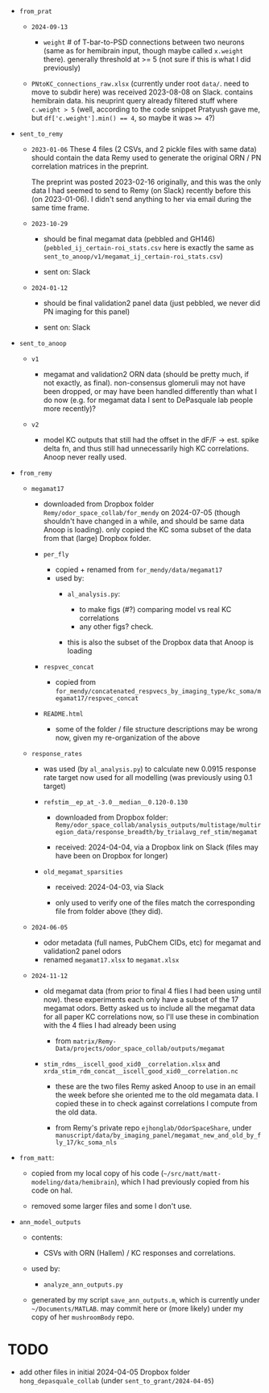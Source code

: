 
- `from_prat`
  - `2024-09-13`
    - `weight` # of T-bar-to-PSD connections between two neurons (same as for hemibrain
       input, though maybe called `x.weight` there). generally threshold at >= 5 (not
       sure if this is what I did previously)

  - `PNtoKC_connections_raw.xlsx` (currently under root `data/`. need to move to subdir
     here) was received 2023-08-08 on Slack. contains hemibrain data. his neuprint query
     already filtered stuff where `c.weight > 5` (well, according to the code snippet
     Pratyush gave me, but `df['c.weight'].min() == 4`, so maybe it was `>= 4`?)


- `sent_to_remy`
  - `2023-01-06`
    These 4 files (2 CSVs, and 2 pickle files with same data) should contain the data
    Remy used to generate the original ORN / PN correlation matrices in the preprint.

    The preprint was posted 2023-02-16 originally, and this was the only data I had
    seemed to send to Remy (on Slack) recently before this (on 2023-01-06). I didn't
    send anything to her via email during the same time frame.

  - `2023-10-29`
    - should be final megamat data (pebbled and GH146)
      (`pebbled_ij_certain-roi_stats.csv` here is exactly the same as
      `sent_to_anoop/v1/megamat_ij_certain-roi_stats.csv`)

    - sent on: Slack

  - `2024-01-12`
    - should be final validation2 panel data (just pebbled, we never did PN imaging for
      this panel)

    - sent on: Slack


- `sent_to_anoop`
  - `v1`
    - megamat and validation2 ORN data (should be pretty much, if not exactly, as
      final). non-consensus glomeruli may not have been dropped, or may have been
      handled differently than what I do now (e.g. for megamat data I sent to DePasquale
      lab people more recently)?

  - `v2`
     - model KC outputs that still had the offset in the dF/F -> est. spike delta fn,
       and thus still had unnecessarily high KC correlations. Anoop never really used.


- `from_remy`
  - `megamat17`
    - downloaded from Dropbox folder `Remy/odor_space_collab/for_mendy` on 2024-07-05
      (though shouldn't have changed in a while, and should be same data Anoop is
      loading). only copied the KC soma subset of the data from that (large) Dropbox
      folder.

    - `per_fly`
      - copied + renamed from `for_mendy/data/megamat17`
      - used by:
        - `al_analysis.py`:
          - to make figs (#?) comparing model vs real KC correlations
          - any other figs? check.

        - this is also the subset of the Dropbox data that Anoop is loading

    - `respvec_concat`
      - copied from `for_mendy/concatenated_respvecs_by_imaging_type/kc_soma/megamat17/respvec_concat`

    - `README.html`
      - some of the folder / file structure descriptions may be wrong now, given my
        re-organization of the above


  - `response_rates`
    - was used (by `al_analysis.py`) to calculate new 0.0915 response rate target now
      used for all modelling (was previously using 0.1 target)

    - `refstim__ep_at_-3.0__median__0.120-0.130`
      - downloaded from Dropbox folder:
        `Remy/odor_space_collab/analysis_outputs/multistage/multiregion_data/response_breadth/by_trialavg_ref_stim/megamat`

      - received: 2024-04-04, via a Dropbox link on Slack (files may have been on
        Dropbox for longer)

    - `old_megamat_sparsities`
      - received: 2024-04-03, via Slack

      - only used to verify one of the files match the corresponding file from folder
        above (they did).


  - `2024-06-05`
    - odor metadata (full names, PubChem CIDs, etc) for megamat and validation2 panel
      odors
    - renamed `megamat17.xlsx` to `megamat.xlsx`


  - `2024-11-12`
    - old megamat data (from prior to final 4 flies I had been using until now). these
      experiments each only have a subset of the 17 megamat odors. Betty asked us to
      include all the megamat data for all paper KC correlations now, so I'll use these
      in combination with the 4 flies I had already been using

      - from `matrix/Remy-Data/projects/odor_space_collab/outputs/megamat`

    - `stim_rdms__iscell_good_xid0__correlation.xlsx` and `xrda_stim_rdm_concat__iscell_good_xid0__correlation.nc`
      - these are the two files Remy asked Anoop to use in an email the week before she
        oriented me to the old megamata data. I copied these in to check against
        correlations I compute from the old data.

      - from Remy's private repo `ejhonglab/OdorSpaceShare`, under `manuscript/data/by_imaging_panel/megamat_new_and_old_by_fly_17/kc_soma_nls`


- `from_matt`:
  - copied from my local copy of his code (`~/src/matt/matt-modeling/data/hemibrain`),
    which I had previously copied from his code on hal.

  - removed some larger files and some I don't use.


- `ann_model_outputs`
  - contents:
    - CSVs with ORN (Hallem) / KC responses and correlations.

  - used by:
    - `analyze_ann_outputs.py`

  - generated by my script `save_ann_outputs.m`, which is currently under
    `~/Documents/MATLAB`. may commit here or (more likely) under my copy of her
    `mushroomBody` repo.


# TODO

- add other files in initial 2024-04-05 Dropbox folder `hong_depasquale_collab`
  (under `sent_to_grant/2024-04-05`)
